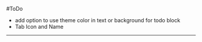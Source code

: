 #ToDo

- add option to use theme color in text or background for todo block
- Tab Icon and Name

---
